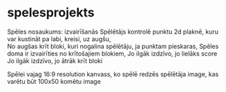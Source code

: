 # spelesprojekts

Spēles nosaukums: izvairīšanās
Spēlētājs kontrolē punktu 2d plaknē, kuru var kustināt pa labi, kreisi, uz augšu,  
No augšas krīt bloki, kuri nogalina spēlētāju, ja punktam pieskaras,
Spēles doma ir izvairīties no krītošajiem blokiem,
Jo ilgāk izdzīvo, jo lielāks score
Jo ilgāk izdzīvo, jo ātrāk krīt bloki

Spēlei vajag
16:9 resolution kanvass, ko spēlē redzēs
spēlētāja image, kas varētu būt 100x50
komētu image 
